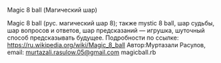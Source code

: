 Magic 8 ball (Магический шар)

Magic 8 ball (рус. магический шар 8); также mystic 8 ball,
шар судьбы, шар вопросов и ответов, шар предсказаний — игрушка, 
шуточный способ предсказывать будущее.
Подробности по ссылке: https://ru.wikipedia.org/wiki/Magic_8_ball
Автор:Муртазали Расулов, email: murtazali.rasulow.05@gmail.com
magicball.rb
